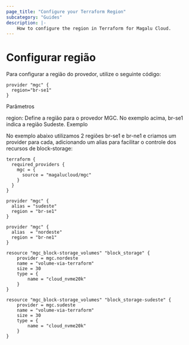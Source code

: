 ```yaml
---
page_title: "Configure your Terraform Region"
subcategory: "Guides"
description: |-
    How to configure the region in Terraform for Magalu Cloud.
---
```


# Configurar região

Para configurar a região do provedor, utilize o seguinte código:

```hcl
provider "mgc" {
  region="br-se1"
}
```

Parâmetros

region: Define a região para o provedor MGC. No exemplo acima, br-se1 indica a região Sudeste.
Exemplo

No exemplo abaixo utilizamos 2 regiões br-se1 e br-ne1 e criamos um provider para cada, adicionando um alias para facilitar o controle dos recursos de block-storage:

```hcl
terraform {
  required_providers {
    mgc = {
      source = "magalucloud/mgc"
    }
  }
}

provider "mgc" {
  alias = "sudeste"
  region = "br-se1"
}

provider "mgc" {
  alias  = "nordeste"
  region = "br-ne1"
}

resource "mgc_block-storage_volumes" "block_storage" {
    provider = mgc.nordeste
    name = "volume-via-terraform"
    size = 30
    type = {
        name = "cloud_nvme20k"
    }
}

resource "mgc_block-storage_volumes" "block_storage-sudeste" {
    provider = mgc.sudeste
    name = "volume-via-terraform"
    size = 30
    type = {
        name = "cloud_nvme20k"
    }
}
```